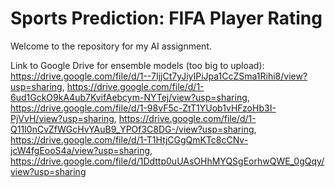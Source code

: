 # Sports Prediction: FIFA Player Rating

Welcome to the repository for my AI assignment.

Link to Google Drive for ensemble models (too big to upload):
https://drive.google.com/file/d/1--7IjjCt7yJiyIPiJpa1CcZSma1Rihi8/view?usp=sharing, 
https://drive.google.com/file/d/1-6ud1GckO9kA4ub7KvifAebcym-NYTej/view?usp=sharing, 
https://drive.google.com/file/d/1-98vF5c-ZtT1YUob1vHFzoHb3I-PjVvH/view?usp=sharing, 
https://drive.google.com/file/d/1-Q11I0nCvZfWGcHvYAuB9_YPOf3C8DG-/view?usp=sharing, 
https://drive.google.com/file/d/1-T1HtjCGgQmKTc8cCNv-jcW4fgEooS4a/view?usp=sharing, 
https://drive.google.com/file/d/1Ddttp0uUAsOHhMYQSgEorhwQWE_0gQqy/view?usp=sharing
